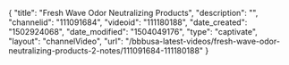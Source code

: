 {
    "title": "Fresh Wave Odor Neutralizing Products",
    "description": "",
    "channelid": "111091684",
    "videoid": "111180188",
    "date_created": "1502924068",
    "date_modified": "1504049176",
    "type": "captivate",
    "layout": "channelVideo",
    "url": "\/bbbusa-latest-videos\/fresh-wave-odor-neutralizing-products-2-notes\/111091684-111180188"
}